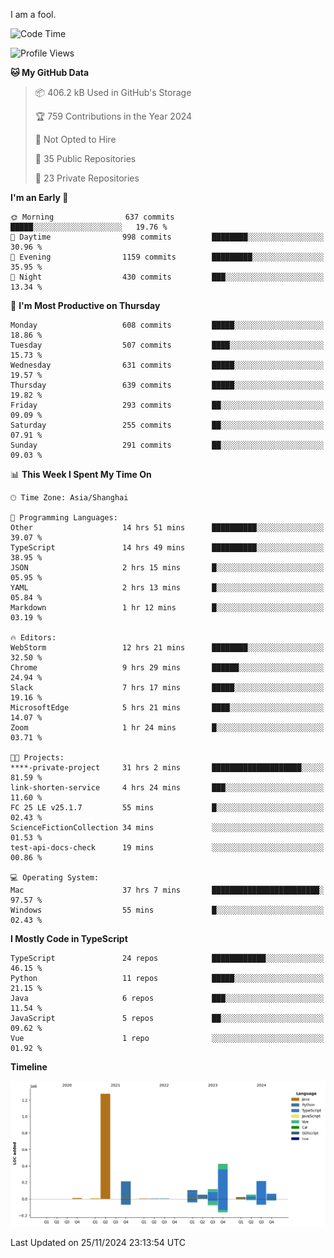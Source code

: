 I am a fool.

<!--START_SECTION:waka-->
![Code Time](http://img.shields.io/badge/Code%20Time-2%2C145%20hrs%2030%20mins-blue)

![Profile Views](http://img.shields.io/badge/Profile%20Views-0-blue)

**🐱 My GitHub Data** 

> 📦 406.2 kB Used in GitHub's Storage 
 > 
> 🏆 759 Contributions in the Year 2024
 > 
> 🚫 Not Opted to Hire
 > 
> 📜 35 Public Repositories 
 > 
> 🔑 23 Private Repositories 
 > 
**I'm an Early 🐤** 

```text
🌞 Morning                637 commits         █████░░░░░░░░░░░░░░░░░░░░   19.76 % 
🌆 Daytime                998 commits         ████████░░░░░░░░░░░░░░░░░   30.96 % 
🌃 Evening                1159 commits        █████████░░░░░░░░░░░░░░░░   35.95 % 
🌙 Night                  430 commits         ███░░░░░░░░░░░░░░░░░░░░░░   13.34 % 
```
📅 **I'm Most Productive on Thursday** 

```text
Monday                   608 commits         █████░░░░░░░░░░░░░░░░░░░░   18.86 % 
Tuesday                  507 commits         ████░░░░░░░░░░░░░░░░░░░░░   15.73 % 
Wednesday                631 commits         █████░░░░░░░░░░░░░░░░░░░░   19.57 % 
Thursday                 639 commits         █████░░░░░░░░░░░░░░░░░░░░   19.82 % 
Friday                   293 commits         ██░░░░░░░░░░░░░░░░░░░░░░░   09.09 % 
Saturday                 255 commits         ██░░░░░░░░░░░░░░░░░░░░░░░   07.91 % 
Sunday                   291 commits         ██░░░░░░░░░░░░░░░░░░░░░░░   09.03 % 
```


📊 **This Week I Spent My Time On** 

```text
🕑︎ Time Zone: Asia/Shanghai

💬 Programming Languages: 
Other                    14 hrs 51 mins      ██████████░░░░░░░░░░░░░░░   39.07 % 
TypeScript               14 hrs 49 mins      ██████████░░░░░░░░░░░░░░░   38.95 % 
JSON                     2 hrs 15 mins       █░░░░░░░░░░░░░░░░░░░░░░░░   05.95 % 
YAML                     2 hrs 13 mins       █░░░░░░░░░░░░░░░░░░░░░░░░   05.84 % 
Markdown                 1 hr 12 mins        █░░░░░░░░░░░░░░░░░░░░░░░░   03.19 % 

🔥 Editors: 
WebStorm                 12 hrs 21 mins      ████████░░░░░░░░░░░░░░░░░   32.50 % 
Chrome                   9 hrs 29 mins       ██████░░░░░░░░░░░░░░░░░░░   24.94 % 
Slack                    7 hrs 17 mins       █████░░░░░░░░░░░░░░░░░░░░   19.16 % 
MicrosoftEdge            5 hrs 21 mins       ████░░░░░░░░░░░░░░░░░░░░░   14.07 % 
Zoom                     1 hr 24 mins        █░░░░░░░░░░░░░░░░░░░░░░░░   03.71 % 

🐱‍💻 Projects: 
****-private-project     31 hrs 2 mins       ████████████████████░░░░░   81.59 % 
link-shorten-service     4 hrs 24 mins       ███░░░░░░░░░░░░░░░░░░░░░░   11.60 % 
FC 25 LE v25.1.7         55 mins             █░░░░░░░░░░░░░░░░░░░░░░░░   02.43 % 
ScienceFictionCollection 34 mins             ░░░░░░░░░░░░░░░░░░░░░░░░░   01.53 % 
test-api-docs-check      19 mins             ░░░░░░░░░░░░░░░░░░░░░░░░░   00.86 % 

💻 Operating System: 
Mac                      37 hrs 7 mins       ████████████████████████░   97.57 % 
Windows                  55 mins             █░░░░░░░░░░░░░░░░░░░░░░░░   02.43 % 
```

**I Mostly Code in TypeScript** 

```text
TypeScript               24 repos            ████████████░░░░░░░░░░░░░   46.15 % 
Python                   11 repos            █████░░░░░░░░░░░░░░░░░░░░   21.15 % 
Java                     6 repos             ███░░░░░░░░░░░░░░░░░░░░░░   11.54 % 
JavaScript               5 repos             ██░░░░░░░░░░░░░░░░░░░░░░░   09.62 % 
Vue                      1 repo              ░░░░░░░░░░░░░░░░░░░░░░░░░   01.92 % 
```



**Timeline**

![Lines of Code chart](https://raw.githubusercontent.com/VeejaLiu/VeejaLiu/master/assets/bar_graph.png)


 Last Updated on 25/11/2024 23:13:54 UTC
<!--END_SECTION:waka-->
